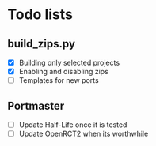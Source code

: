 # Todo lists

## build_zips.py 

- [x] Building only selected projects
- [x] Enabling and disabling zips
- [ ] Templates for new ports 

## Portmaster

- [ ] Update Half-Life once it is tested
- [ ] Update OpenRCT2 when its worthwhile
